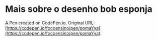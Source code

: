 # Mais sobre o desenho bob esponja

A Pen created on CodePen.io. Original URL: [https://codepen.io/focoensino/pen/pomaYya](https://codepen.io/focoensino/pen/pomaYya).


